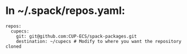 # In ~/.spack/repos.yaml:
```
repos:
  cupecs:
    git: git@github.com:CUP-ECS/spack-packages.git
    destination: ~/cupecs # Modify to where you want the repository cloned
```
